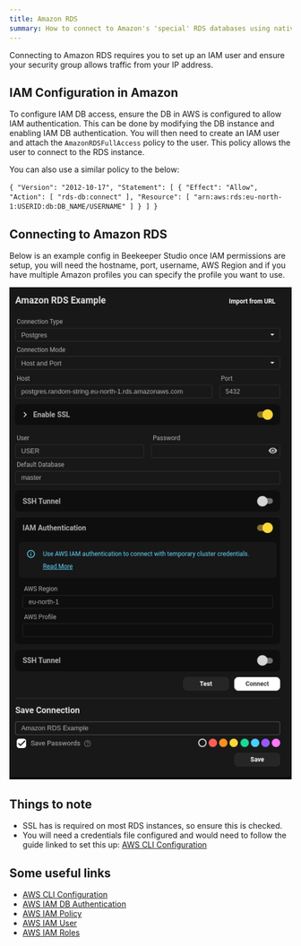 ```yaml
---
title: Amazon RDS
summary: How to connect to Amazon's 'special' RDS databases using native authentication types
---
```


Connecting to Amazon RDS requires you to set up an IAM user and ensure your security group allows traffic from your IP address.

## IAM Configuration in Amazon

To configure IAM DB access, ensure the DB in AWS is configured to allow IAM authentication. This can be done by modifying the DB instance and enabling IAM DB authentication.
You will then need to create an IAM user and attach the `AmazonRDSFullAccess` policy to the user. This policy allows the user to connect to the RDS instance.

You can also use a similar policy to the below:

``
{
    "Version": "2012-10-17",
    "Statement": [
        {
            "Effect": "Allow",
            "Action": [
                "rds-db:connect"
            ],
            "Resource": [
                "arn:aws:rds:eu-north-1:USERID:db:DB_NAME/USERNAME"
            ]
        }
    ]
}
``

## Connecting to Amazon RDS

Below is an example config in Beekeeper Studio once IAM permissions are setup, you will need the hostname, port, username, AWS Region and if you have multiple Amazon profiles you can specify the profile you want to use.

![Image Alt Tag](../../assets/images/amazon-rds-config.png)

## Things to note

- SSL has is required on most RDS instances, so ensure this is checked.
- You will need a credentials file configured and would need to follow the guide linked to set this up:
[AWS CLI Configuration](https://docs.aws.amazon.com/cli/latest/userguide/cli-configure-files.html)

## Some useful links

- [AWS CLI Configuration](https://docs.aws.amazon.com/cli/latest/userguide/cli-configure-files.html)
- [AWS IAM DB Authentication](https://docs.aws.amazon.com/AmazonRDS/latest/UserGuide/UsingWithRDS.IAMDBAuth.html)
- [AWS IAM Policy](https://docs.aws.amazon.com/IAM/latest/UserGuide/access_policies.html)
- [AWS IAM User](https://docs.aws.amazon.com/IAM/latest/UserGuide/id_users.html)
- [AWS IAM Roles](https://docs.aws.amazon.com/IAM/latest/UserGuide/id_roles.html)
